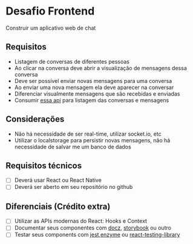 # Desafio Frontend

Construir um aplicativo web de chat

## Requisitos

- Listagem de conversas de diferentes pessoas
- Ao clicar na conversa deve abrir a visualização de mensagens dessa conversa
- Deve ser possível enviar novas mensagens para uma conversa
- Ao enviar uma nova mensagem ela deve aparecer na conversar
- Diferenciar visualmente mensagens que são recebidas e enviadas
- Consumir [essa api](https://github.com/divisioinc/chat-api) para listagem das conversas e mensagens

## Considerações
- Não há necessidade de ser real-time, utilizar socket.io, etc
- Utilizar o localstorage para persistir novas mensagens, não há necessidade de salvar me um banco de dados

## Requisitos técnicos
- [ ] Deverá usar React ou React Native
- [ ] Deverá ser aberto em seu repositório no github

## Diferenciais (Crédito extra)
- [ ] Utilizar as APIs modernas do React: Hooks e Context
- [ ] Documentar seus componentes com [docz](https://www.docz.site/), [storybook](https://storybook.js.org/) ou outro
- [ ] Testar seus components com [jest](https://jestjs.io/),[enzyme](https://github.com/airbnb/enzyme) ou [react-testing-library](https://github.com/kentcdodds/react-testing-library)
